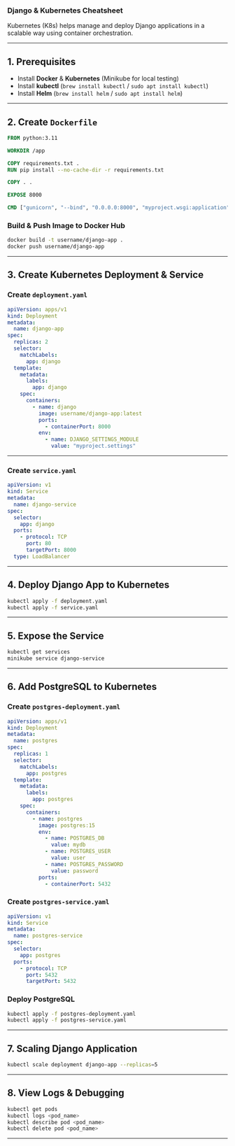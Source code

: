 ### **Django & Kubernetes Cheatsheet**  

Kubernetes (K8s) helps manage and deploy Django applications in a scalable way using container orchestration.  

---

## **1. Prerequisites**  
- Install **Docker** & **Kubernetes** (Minikube for local testing)  
- Install **kubectl** (`brew install kubectl` / `sudo apt install kubectl`)  
- Install **Helm** (`brew install helm` / `sudo apt install helm`)  

---

## **2. Create `Dockerfile`**  

```dockerfile
FROM python:3.11

WORKDIR /app

COPY requirements.txt .
RUN pip install --no-cache-dir -r requirements.txt

COPY . .

EXPOSE 8000

CMD ["gunicorn", "--bind", "0.0.0.0:8000", "myproject.wsgi:application"]
```

### **Build & Push Image to Docker Hub**  
```sh
docker build -t username/django-app .
docker push username/django-app
```

---

## **3. Create Kubernetes Deployment & Service**  

### **Create `deployment.yaml`**  
```yaml
apiVersion: apps/v1
kind: Deployment
metadata:
  name: django-app
spec:
  replicas: 2
  selector:
    matchLabels:
      app: django
  template:
    metadata:
      labels:
        app: django
    spec:
      containers:
        - name: django
          image: username/django-app:latest
          ports:
            - containerPort: 8000
          env:
            - name: DJANGO_SETTINGS_MODULE
              value: "myproject.settings"
```

---

### **Create `service.yaml`**  
```yaml
apiVersion: v1
kind: Service
metadata:
  name: django-service
spec:
  selector:
    app: django
  ports:
    - protocol: TCP
      port: 80
      targetPort: 8000
  type: LoadBalancer
```

---

## **4. Deploy Django App to Kubernetes**  

```sh
kubectl apply -f deployment.yaml
kubectl apply -f service.yaml
```

---

## **5. Expose the Service**  
```sh
kubectl get services
minikube service django-service
```

---

## **6. Add PostgreSQL to Kubernetes**  

### **Create `postgres-deployment.yaml`**
```yaml
apiVersion: apps/v1
kind: Deployment
metadata:
  name: postgres
spec:
  replicas: 1
  selector:
    matchLabels:
      app: postgres
  template:
    metadata:
      labels:
        app: postgres
    spec:
      containers:
        - name: postgres
          image: postgres:15
          env:
            - name: POSTGRES_DB
              value: mydb
            - name: POSTGRES_USER
              value: user
            - name: POSTGRES_PASSWORD
              value: password
          ports:
            - containerPort: 5432
```

### **Create `postgres-service.yaml`**
```yaml
apiVersion: v1
kind: Service
metadata:
  name: postgres-service
spec:
  selector:
    app: postgres
  ports:
    - protocol: TCP
      port: 5432
      targetPort: 5432
```

### **Deploy PostgreSQL**
```sh
kubectl apply -f postgres-deployment.yaml
kubectl apply -f postgres-service.yaml
```

---

## **7. Scaling Django Application**
```sh
kubectl scale deployment django-app --replicas=5
```

---

## **8. View Logs & Debugging**
```sh
kubectl get pods
kubectl logs <pod_name>
kubectl describe pod <pod_name>
kubectl delete pod <pod_name>
```

---
